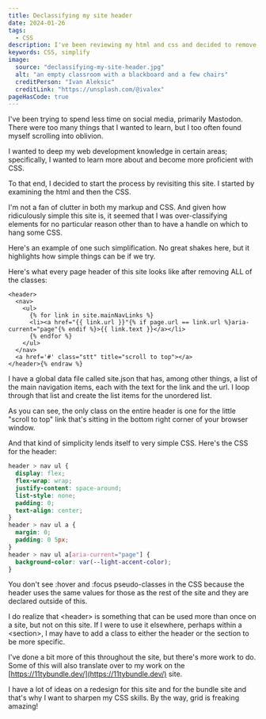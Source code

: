 ```yaml
---
title: Declassifying my site header
date: 2024-01-26
tags:
  - CSS
description: I've been reviewing my html and css and decided to remove unnecessary classes from my header.
keywords: CSS, simplify
image:
  source: "declassifying-my-site-header.jpg"
  alt: "an empty classroom with a blackboard and a few chairs"
  creditPerson: "Ivan Aleksic"
  creditLink: "https://unsplash.com/@ivalex"
pageHasCode: true
---
```


I've been trying to spend less time on social media, primarily Mastodon. There were too many things that I wanted to learn, but I too often found myself scrolling into oblivion.

I wanted to deep my web development knowledge in certain areas; specifically, I wanted to learn more about and become more proficient with CSS.

To that end, I decided to start the process by revisiting this site. I started by examining the html and then the CSS.

I'm not a fan of clutter in both my markup and CSS. And given how ridiculously simple this site is, it seemed that I was over-classifying elements for no particular reason other than to have a handle on which to hang some CSS.

Here's an example of one such simplification. No great shakes here, but it highlights how simple things can be if we try.

Here's what every page header of this site looks like after removing ALL of the classes:

```jinja2{% raw %}
<header>
  <nav>
    <ul>
      {% for link in site.mainNavLinks %}
      <li><a href="{{ link.url }}"{% if page.url == link.url %}aria-current="page"{% endif %}>{{ link.text }}</a></li>
      {% endfor %}
    </ul>
  </nav>
  <a href='#' class="stt" title="scroll to top"></a>
</header>{% endraw %}
```

I have a global data file called site.json that has, among other things, a list of the main navigation items, each with the text for the link and the url. I loop through that list and create the list items for the unordered list.

As you can see, the only class on the entire header is one for the little "scroll to top" link that's sitting in the bottom right corner of your browser window.

And that kind of simplicity lends itself to very simple CSS. Here's the CSS for the header:

```css
header > nav ul {
  display: flex;
  flex-wrap: wrap;
  justify-content: space-around;
  list-style: none;
  padding: 0;
  text-align: center;
}
header > nav ul a {
  margin: 0;
  padding: 0 5px;
}
header > nav ul a[aria-current="page"] {
  background-color: var(--light-accent-color);
}
```

You don't see :hover and :focus pseudo-classes in the CSS because the header uses the same values for those as the rest of the site and they are declared outside of this.

I do realize that \<header> is something that can be used more than once on a site, but not on this site. If I were to use it elsewhere, perhaps within a \<section>, I may have to add a class to either the header or the section to be more specific.

I've done a bit more of this throughout the site, but there's more work to do. Some of this will also translate over to my work on the [https://11tybundle.dev/](https://11tybundle.dev/) site.

I have a lot of ideas on a redesign for this site and for the bundle site and that's why I want to sharpen my CSS skills. By the way, grid is freaking amazing!
